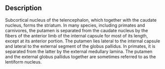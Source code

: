 ## Description

Subcortical nucleus of the telencephalon, which together with the caudate nucleus, forms the striatum. In many species, including primates and carnivores, the putamen is separated from the caudate nucleus by the fibers of the anterior limb of the internal capsule for most of its length, except at its anterior portion.  The putamen lies lateral to the internal capsule and lateral to the external segment of the globus pallidus.  In primates, it is separated from the latter by the external medullary lamina.  The putamen and the external globus pallidus together are sometimes referred to as the lentiform nucleus.  
